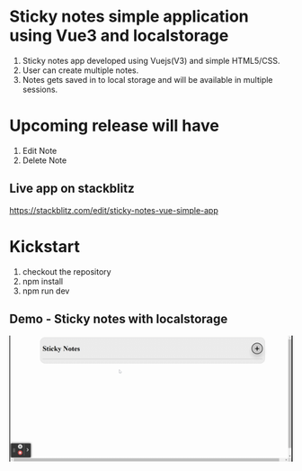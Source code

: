 # Sticky notes simple application using Vue3 and localstorage
1. Sticky notes app developed using Vuejs(V3) and simple HTML5/CSS.<br/> 
2. User can create multiple notes.<br/>
3. Notes gets saved in to local storage and will be available in multiple sessions.<br/>

# Upcoming release will have
1. Edit Note
2. Delete Note

## Live app on stackblitz<br/>
https://stackblitz.com/edit/sticky-notes-vue-simple-app

# Kickstart
1. checkout the repository
2. npm install
3. npm run dev

## Demo - Sticky notes with localstorage
![Sticky notes Vue Js](./public/sticky-notes.gif)
